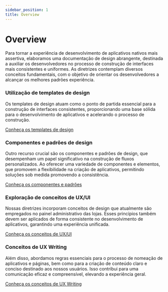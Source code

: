 ```yaml
---
sidebar_position: 1
title: Overview
---
```


# Overview

Para tornar a experiência de desenvolvimento de aplicativos nativos mais assertiva, elaboramos uma documentação de design abrangente, destinada a auxiliar os desenvolvedores no processo de construção de interfaces mais consistentes e uniformes. As diretrizes contemplam diversos conceitos fundamentais, com o objetivo de orientar os desenvolvedores a alcançar os melhores padrões experiência.

### Utilização de templates de design
Os templates de design atuam como o ponto de partida essencial para a construção de interfaces consistentes, proporcionando uma base sólida para o desenvolvimento de aplicativos e acelerando o processo de construção.

[Conheça os templates de design](./template-usage.md)

### Componentes e padrões de design
Outro recurso crucial são os componentes e padrões de design, que desempenham um papel significativo na construção de fluxos personalizados. Ao oferecer uma variedade de componentes e elementos, que promovem a flexibilidade na criação de aplicativos, permitindo soluções sob medida promovendo a consistência.

[Conheça os componentes e padrões](./component-usage.md)

### Exploração de conceitos de UX/UI
Nossas diretrizes incorporam conceitos de design que atualmente são empregados no painel administrativo das lojas. Esses princípios também devem ser aplicados de forma consistente no desenvolvimento de aplicativos, garantindo uma experiência unificada.

[Conheça os conceitos de UX/UI](./concept-usage.md)

### Conceitos de UX Writing
Além disso, abordamos regras essenciais para o processo de nomeação de aplicativos e páginas, bem como para a criação de conteúdo claro e conciso destinado aos nossos usuários. Isso contribui para uma comunicação eficaz e compreensível, elevando a experiência geral.

[Conheça os conceitos de UX Writing](./ux-writing-usage.md)